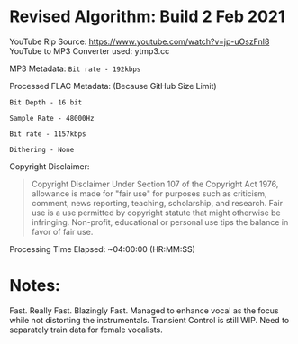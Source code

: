 # Revised Algorithm: Build 2 Feb 2021 

YouTube Rip Source: https://www.youtube.com/watch?v=jp-uOszFnl8
YouTube to MP3 Converter used: ytmp3.cc


MP3 Metadata:
```Bit rate - 192kbps```

Processed FLAC Metadata: (Because GitHub Size Limit)

```Bit Depth - 16 bit``` 

```Sample Rate - 48000Hz```

```Bit rate - 1157kbps```

```Dithering - None```


Copyright Disclaimer: 
> Copyright Disclaimer Under Section 107 of the Copyright Act 1976, allowance is made for "fair use" for purposes such as criticism, comment, news reporting, teaching, scholarship, and research. Fair use is a use permitted by copyright statute that might otherwise be infringing. Non-profit, educational or personal use tips the balance in favor of fair use.


Processing Time Elapsed: ~04:00:00 (HR:MM:SS)



# Notes: 
Fast. Really Fast. Blazingly Fast.
Managed to enhance vocal as the focus while not distorting the instrumentals.
Transient Control is still WIP.
Need to separately train data for female vocalists.
